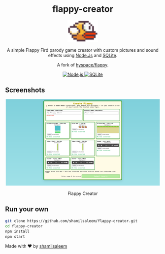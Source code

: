 
<div align="center">
    <h1>flappy-creator</h1>
    <img src="./public/favicon.ico" width="100px">
    <p>A simple Flappy Fird parody game creator with custom pictures and sound effects using <a
            href="https://nodejs.org/">Node.Js</a> and 
            <a href="https://sqlite.org/">SQLite</a>.</p>
    <p>A fork of <a href="https://github.com/hyspace/flappy">hyspace/flappy</a>.</p>

<p align="center">
  <a href="https://nodejs.org" target="_blank">
    <img src="https://img.shields.io/badge/Node.js-43853D?style=for-the-badge&logo=node.js&logoColor=white" alt="Node.js" />
  </a>
  <a href="https://nodejs.org" target="_blank">
    <img src="https://img.shields.io/badge/SQLite-044A64?style=for-the-badge&logo=sqlite&logoColor=white" alt="SQLite" />
  </a>
</p>

</div>


## Screenshots
<div align="center">
    <img src="./screenshots/screenshot.png" width="500px">
    <p>Flappy Creator</p>
</div>

## Run your own

```bash
git clone https://github.com/shamilsaleem/flappy-creator.git
cd flappy-creator
npm install
npm start
```
Made with ❤️ by [shamilsaleem](https://www.instagram.com/shamil.saleem)